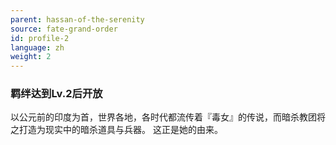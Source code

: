 ```yaml
---
parent: hassan-of-the-serenity
source: fate-grand-order
id: profile-2
language: zh
weight: 2
---
```


### 羁绊达到Lv.2后开放

以公元前的印度为首，世界各地，各时代都流传着『毒女』的传说，而暗杀教团将之打造为现实中的暗杀道具与兵器。
这正是她的由来。
